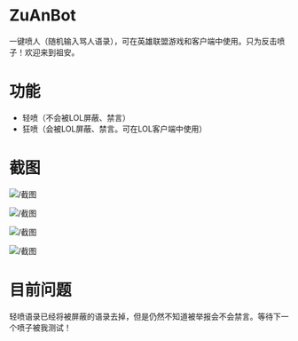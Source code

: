 # ZuAnBot

一键喷人（随机输入骂人语录），可在英雄联盟游戏和客户端中使用。只为反击喷子！欢迎来到祖安。



# 功能

* 轻喷（不会被LOL屏蔽、禁言）
* 狂喷（会被LOL屏蔽、禁言。可在LOL客户端中使用）

  

# 截图

![/截图](https://gitee.com/lk_wh/ZuAnBot/blob/master/截图_游戏.jpg)

![/截图](https://gitee.com/lk_wh/ZuAnBot/blob/master/截图_软件.png)

![/截图](https://gitee.com/lk_wh/ZuAnBot/blob/master/截图_记事本.jpg)

![/截图](https://gitee.com/lk_wh/ZuAnBot/blob/master/截图_客户端.png)







# 目前问题

轻喷语录已经将被屏蔽的语录去掉，但是仍然不知道被举报会不会禁言。等待下一个喷子被我测试！
